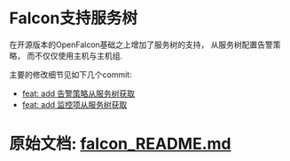 # Falcon支持服务树
在开源版本的OpenFalcon基础之上增加了服务树的支持， 从服务树配置告警策略， 而不仅仅使用主机与主机组.

主要的修改细节见如下几个commit:
- [feat: add 告警策略从服务树获取](https://github.com/htlhenry/falcon-plus/commit/fff683955cf6201ab97426758d44a08a59cd69f7)
- [feat: add 监控项从服务树获取](https://github.com/htlhenry/falcon-plus/commit/634a0005a9ed1b43b7730401457d857f3fa87590)

# 原始文档: [falcon_README.md](./falcon_README.md)